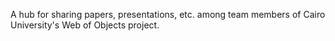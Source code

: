 A hub for sharing papers, presentations, etc. among team members of Cairo University's Web of Objects project.